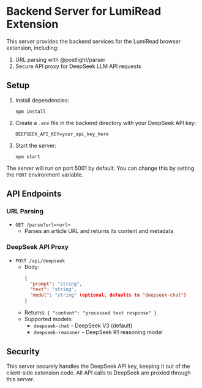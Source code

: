 # Backend Server for LumiRead Extension

This server provides the backend services for the LumiRead browser extension, including:

1. URL parsing with @postlight/parser
2. Secure API proxy for DeepSeek LLM API requests

## Setup

1. Install dependencies:

   ```
   npm install
   ```

2. Create a `.env` file in the backend directory with your DeepSeek API key:

   ```
   DEEPSEEK_API_KEY=your_api_key_here
   ```

3. Start the server:
   ```
   npm start
   ```

The server will run on port 5001 by default. You can change this by setting the `PORT` environment variable.

## API Endpoints

### URL Parsing

- `GET /parse?url=<url>`
  - Parses an article URL and returns its content and metadata

### DeepSeek API Proxy

- `POST /api/deepseek`
  - Body:
    ```json
    {
      "prompt": "string",
      "text": "string",
      "model": "string" (optional, defaults to "deepseek-chat")
    }
    ```
  - Returns: `{ "content": "processed text response" }`
  - Supported models:
    - `deepseek-chat` - DeepSeek V3 (default)
    - `deepseek-reasoner` - DeepSeek R1 reasoning model

## Security

This server securely handles the DeepSeek API key, keeping it out of the client-side extension code. All API calls to DeepSeek are proxied through this server.
